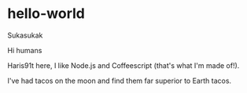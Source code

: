 # hello-world
Sukasukak

Hi humans

Haris91t here, I like Node.js and Coffeescript (that's what I'm made of!).

I've had tacos on the moon and find them far superior to Earth tacos.
